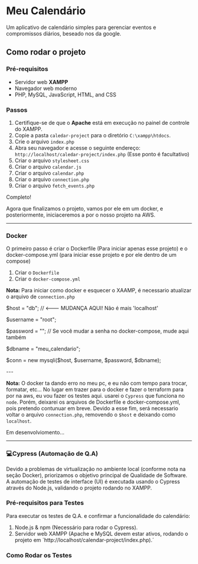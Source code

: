 # Meu Calendário

<p>Um aplicativo de calendário simples para gerenciar eventos e compromissos diários, beseado nos da google.</p>

## Como rodar o projeto

### Pré-requisitos
- Servidor web **XAMPP**
- Navegador web moderno
- PHP, MySQL, JavaScript, HTML, and CSS

### Passos
1. Certifique-se de que o **Apache** está em execução no painel de controle do XAMPP.
2. Copie a pasta `caledar-project` para o diretório `C:\xampp\htdocs`.
3.  Crie o arquivo `index.php`
4. Abra seu navegador e acesse o seguinte endereço:
`http://localhost/caledar-project/index.php` (Esse ponto é facultativo)
5. Criar o arquivo `stylesheet.css`
6. Criar o arquivo `calendar.js`
7. Criar o arquivo `calendar.php`
8. Criar o arquivo `connection.php`
9. Criar o arquivo `fetch_events.php`

<p>Completo! </p>
<p>Agora que finalizamos o projeto, vamos por ele em um docker, e posteriormente, iniciaceremos a por o nosso projeto na AWS.</p>

<hr>

### Docker
<p>O primeiro passo é criar o Dockerfile (Para iniciar apenas esse projeto) e o docker-compose.yml (para iniciar esse projeto e por ele dentro de um compose)</p>

1. Criar o `Dockerfile`
2. Criar o `docker-compose.yml`

<strong>Nota:</strong> Para iniciar como docker e esquecer o XAAMP, é necessario atualizar o arquivo de `connection.php`

<p>$host = "db"; // <--- MUDANÇA AQUI! Não é mais 'localhost'</p>
<p>$username = "root"; </p>
<p>$password = ""; // Se você mudar a senha no docker-compose, mude aqui também</p>
<p>$dbname = "meu_calendario";</p>

<p>$conn = new mysqli($host, $username, $password, $dbname);</p>
---

<strong>Nota:</strong> O docker ta dando erro no meu pc, e eu não com tempo para trocar, formatar, etc... No lugar em trazer para o docker e fazer o terraform para por na aws, eu vou fazer os testes aqui. usarei o `Cypress` que funciona no `node`. Porém, deixarei os arquivos de Dockerfile e docker-compose.yml, pois pretendo contunuar em breve. Devido a esse fim, será necessario voltar o arquivo `connection.php`, removendo o `$host` e deixando como `localhost`.


<p>Em desenvolviomento...</p>

<hr>

### 💻Cypress (Automação de Q.A)

Devido a problemas de virtualização no ambiente local (conforme nota na seção Docker), priorizamos o objetivo principal de Qualidade de Software. A automação de testes de interface (UI) é executada usando o Cypress através do Node.js, validando o projeto rodando no XAMPP.

### Pré-requisitos para Testes
Para executar os testes de Q.A. e confirmar a funcionalidade do calendário:

1. Node.js & npm (Necessário para rodar o Cypress).
2. Servidor web XAMPP (Apache e MySQL devem estar ativos, rodando o projeto em ´http://localhost/calendar-project/index.php).´

### Como Rodar os Testes